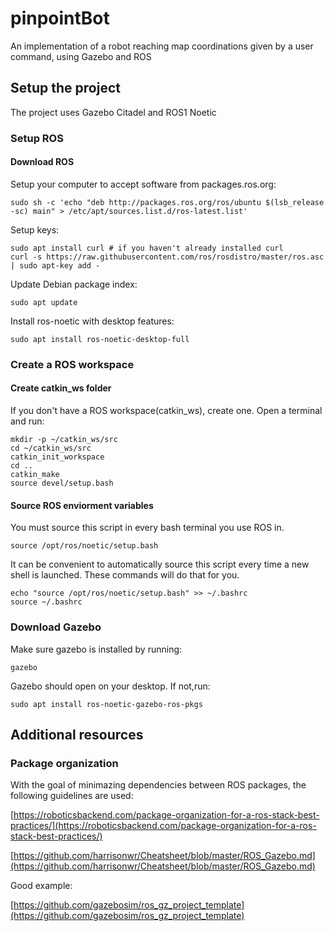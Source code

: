 # pinpointBot

An implementation of a robot reaching map coordinations given by a user command, using Gazebo and ROS

## Setup the project

The project uses Gazebo Citadel and ROS1 Noetic

### Setup ROS

#### Download ROS

Setup your computer to accept software from packages.ros.org:

```shell
sudo sh -c 'echo "deb http://packages.ros.org/ros/ubuntu $(lsb_release -sc) main" > /etc/apt/sources.list.d/ros-latest.list'
```

Setup keys:

```shell
sudo apt install curl # if you haven't already installed curl
curl -s https://raw.githubusercontent.com/ros/rosdistro/master/ros.asc | sudo apt-key add -
```

Update Debian package index:

```shell
sudo apt update
```

Install ros-noetic with desktop features:

```shell
sudo apt install ros-noetic-desktop-full
```

### Create a ROS workspace

#### Create catkin_ws folder

If you don't have a ROS workspace(catkin_ws), create one. Open a terminal and run:

```shell
mkdir -p ~/catkin_ws/src
cd ~/catkin_ws/src
catkin_init_workspace
cd ..
catkin_make
source devel/setup.bash
```

#### Source ROS enviorment variables

You must source this script in every bash terminal you use ROS in.

```shell
source /opt/ros/noetic/setup.bash
```

It can be convenient to automatically source this script every time a new shell is launched. These commands will do that for you.

```shell
echo "source /opt/ros/noetic/setup.bash" >> ~/.bashrc
source ~/.bashrc
```

### Download Gazebo

Make sure gazebo is installed by running:

```shell
gazebo
```

Gazebo should open on your desktop.
If not,run:

```shell
sudo apt install ros-noetic-gazebo-ros-pkgs
```

## Additional resources

### Package organization

With the goal of minimazing dependencies between ROS packages, the following guidelines are used:

[https://roboticsbackend.com/package-organization-for-a-ros-stack-best-practices/](https://roboticsbackend.com/package-organization-for-a-ros-stack-best-practices/)

[https://github.com/harrisonwr/Cheatsheet/blob/master/ROS_Gazebo.md](https://github.com/harrisonwr/Cheatsheet/blob/master/ROS_Gazebo.md)

Good example:

[https://github.com/gazebosim/ros_gz_project_template](https://github.com/gazebosim/ros_gz_project_template)
